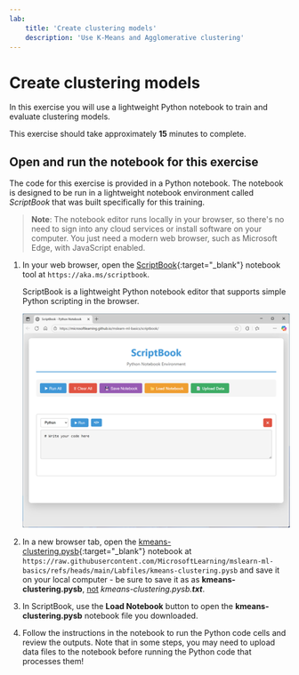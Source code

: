```yaml
---
lab:
    title: 'Create clustering models'
    description: 'Use K-Means and Agglomerative clustering'
---
```



# Create clustering models

In this exercise you will use a lightweight Python notebook to train and evaluate clustering models.

This exercise should take approximately **15** minutes to complete.

## Open and run the notebook for this exercise

The code for this exercise is provided in a Python notebook. The notebook is designed to be run in a lightweight notebook environment called *ScriptBook* that was built specifically for this training. 

> **Note**: The notebook editor runs locally in your browser, so there's no need to sign into any cloud services or install software on your computer. You just need a modern web browser, such as Microsoft Edge, with JavaScript enabled.

1. In your web browser, open the [ScriptBook](https://aka.ms/scriptbook){:target="_blank"} notebook tool at `https://aka.ms/scriptbook`.

    ScriptBook is a lightweight Python notebook editor that supports simple Python scripting in the browser.

    ![Screenshot of ScriptBook](./Media/script-book.png)

1. In a new browser tab, open the [kmeans-clustering.pysb](https://raw.githubusercontent.com/MicrosoftLearning/mslearn-ml-basics/refs/heads/main/Labfiles/kmeans-clustering.pysb){:target="_blank"} notebook at `https://raw.githubusercontent.com/MicrosoftLearning/mslearn-ml-basics/refs/heads/main/Labfiles/kmeans-clustering.pysb` and save it on your local computer - be sure to save it as as **kmeans-clustering.pysb**, <u>not</u> *kmeans-clustering.pysb.**txt***.
1. In ScriptBook, use the **Load Notebook** button to open the **kmeans-clustering.pysb** notebook file you downloaded.
1. Follow the instructions in the notebook to run the Python code cells and review the outputs. Note that in some steps, you may need to upload data files to the notebook before running the Python code that processes them!
